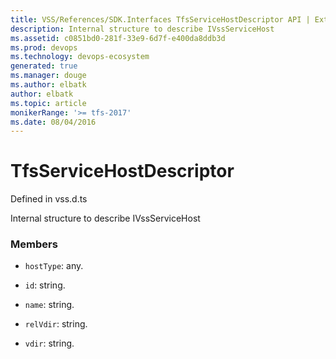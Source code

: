 ```yaml
---
title: VSS/References/SDK.Interfaces TfsServiceHostDescriptor API | Extensions for Visual Studio Team Services
description: Internal structure to describe IVssServiceHost
ms.assetid: c0851bd0-281f-33e9-6d7f-e400da8ddb3d
ms.prod: devops
ms.technology: devops-ecosystem
generated: true
ms.manager: douge
ms.author: elbatk
author: elbatk
ms.topic: article
monikerRange: '>= tfs-2017'
ms.date: 08/04/2016
---
```


# TfsServiceHostDescriptor

Defined in vss.d.ts


Internal structure to describe IVssServiceHost 

### Members

* `hostType`: any. 

* `id`: string. 

* `name`: string. 

* `relVdir`: string. 

* `vdir`: string. 

